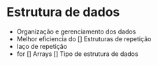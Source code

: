 # Estrutura de dados

- Organização e gerenciamento dos dados
- Melhor eficiencia do
  [] Estruturas de repetição
- laço de repetição
- for
  [] Arrays
  [] Tipo de estrutura de dados
